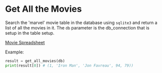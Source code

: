 # Get All the Movies

Search the 'marvel' movie table in the database using `sqlite3` and return a list of all the movies in it. The `db` parameter is the db_connection that is setup in the table setup.

[Movie Spreadsheet](https://docs.google.com/spreadsheets/d/177aVH1m4kliVPFeZyL_M49xFu1nTlAj29xmZgDQ045Q/edit?usp=sharing)

Example:

```python
result = get_all_movies(db)
print(result[0]) # (1, 'Iron Man', 'Jon Favreau', 94, 79))
```